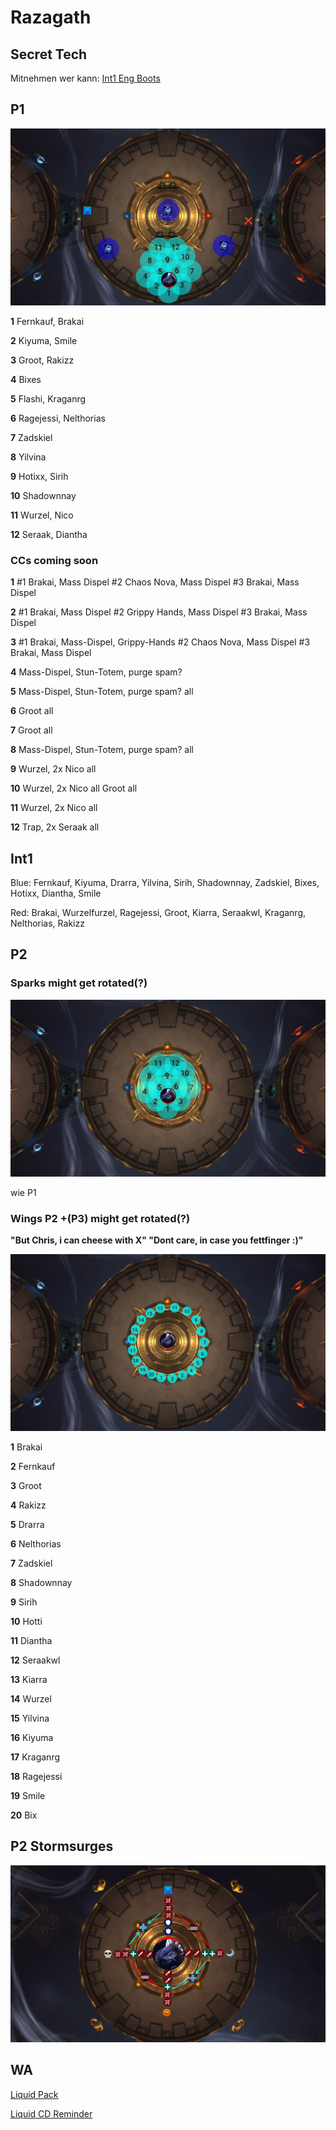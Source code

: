 # Razagath

## Secret Tech 

Mitnehmen wer kann: [Int1 Eng Boots](https://www.wowhead.com/item=172912/momentum-redistributor-boots)

## P1

![P1](/images/raziP1.png)

**1** Fernkauf, Brakai

**2** Kiyuma, Smile

**3** Groot, Rakizz

**4** Bixes

**5** Flashi, Kraganrg

**6** Ragejessi, Nelthorias

**7** Zadskiel

**8** Yilvina

**9** Hotixx, Sirih

**10** Shadownnay

**11** Wurzel, Nico

**12** Seraak, Diantha

### CCs coming soon

**1**
#1 Brakai, Mass Dispel
#2 Chaos Nova, Mass Dispel
#3 Brakai, Mass Dispel

**2**
#1 Brakai, Mass Dispel
#2 Grippy Hands, Mass Dispel
#3 Brakai, Mass Dispel

**3**
#1 Brakai, Mass-Dispel, Grippy-Hands
#2 Chaos Nova, Mass Dispel
#3 Brakai, Mass Dispel

**4**
Mass-Dispel, Stun-Totem, purge spam?

**5**
Mass-Dispel, Stun-Totem, purge spam? all

**6**
Groot all

**7**
Groot all

**8**
Mass-Dispel, Stun-Totem, purge spam? all

**9**
Wurzel, 2x Nico all

**10**
Wurzel, 2x Nico all
Groot all

**11**
Wurzel, 2x Nico all

**12**
Trap, 2x Seraak all


## Int1

Blue: Fernkauf, Kiyuma, Drarra, Yilvina, Sirih, Shadownnay, Zadskiel, Bixes, Hotixx, Diantha, Smile

Red: Brakai, Wurzelfurzel, Ragejessi, Groot, Kiarra, Seraakwl, Kraganrg, Nelthorias, Rakizz

## P2

### Sparks might get rotated(?)

![P2_Sparks](/images/6_p2sparks.png)

wie P1

### Wings P2 +(P3) might get rotated(?)

**"But Chris, i can cheese with X" "Dont care, in case you fettfinger :)"**

![P2_Wings](/images/6_p2wings.png)

**1** Brakai

**2** Fernkauf

**3** Groot

**4** Rakizz

**5** Drarra

**6** Nelthorias

**7** Zadskiel

**8** Shadownnay

**9** Sirih

**10** Hotti

**11** Diantha

**12** Seraakwl

**13** Kiarra

**14** Wurzel

**15** Yilvina

**16** Kiyuma

**17** Kraganrg

**18** Ragejessi

**19** Smile

**20** Bix

## P2 Stormsurges

![Liquid Strat](/images/6_p2stormsurge.png)


## WA

[Liquid Pack](https://wago.io/LiquidVault)

[Liquid CD Reminder](https://wago.io/cDPzpjk7w)
